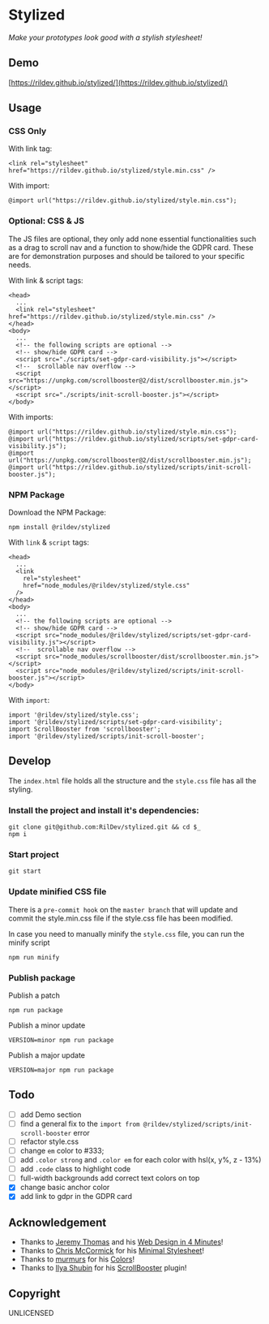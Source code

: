 # Stylized

_Make your prototypes look good with a stylish stylesheet!_

## Demo

[https://rildev.github.io/stylized/](https://rildev.github.io/stylized/)

## Usage

### CSS Only

With link tag:

```
<link rel="stylesheet" href="https://rildev.github.io/stylized/style.min.css" />
```

With import:

```
@import url("https://rildev.github.io/stylized/style.min.css");
```

### Optional: CSS & JS

The JS files are optional, they only add none essential functionalities such as a drag to scroll nav and a function to show/hide the GDPR card. These are for demonstration purposes and should be tailored to your specific needs.

With link & script tags:

```
<head>
  ...
  <link rel="stylesheet" href="https://rildev.github.io/stylized/style.min.css" />
</head>
<body>
  ...
  <!-- the following scripts are optional -->
  <!-- show/hide GDPR card -->
  <script src="./scripts/set-gdpr-card-visibility.js"></script>
  <!--  scrollable nav overflow -->
  <script src="https://unpkg.com/scrollbooster@2/dist/scrollbooster.min.js"></script>
  <script src="./scripts/init-scroll-booster.js"></script>
</body>
```

With imports:

```
@import url("https://rildev.github.io/stylized/style.min.css");
@import url("https://rildev.github.io/stylized/scripts/set-gdpr-card-visibility.js");
@import url("https://unpkg.com/scrollbooster@2/dist/scrollbooster.min.js");
@import url("https://rildev.github.io/stylized/scripts/init-scroll-booster.js");
```

### NPM Package

Download the NPM Package:

```
npm install @rildev/stylized
```

With `link` & `script` tags:

```
<head>
  ...
  <link
    rel="stylesheet"
    href="node_modules/@rildev/stylized/style.css"
  />
</head>
<body>
  ...
  <!-- the following scripts are optional -->
  <!-- show/hide GDPR card -->
  <script src="node_modules/@rildev/stylized/scripts/set-gdpr-card-visibility.js"></script>
  <!--  scrollable nav overflow -->
  <script src="node_modules/scrollbooster/dist/scrollbooster.min.js"></script>
  <script src="node_modules/@rildev/stylized/scripts/init-scroll-booster.js"></script>
</body>
```

With `import`:

```
import '@rildev/stylized/style.css';
import '@rildev/stylized/scripts/set-gdpr-card-visibility';
import ScrollBooster from 'scrollbooster';
import '@rildev/stylized/scripts/init-scroll-booster';
```

## Develop

The `index.html` file holds all the structure and the `style.css` file has all the styling.

### Install the project and install it's dependencies:

```
git clone git@github.com:RilDev/stylized.git && cd $_
npm i
```

### Start project

```
git start
```

### Update minified CSS file

There is a `pre-commit hook` on the `master branch` that will update and commit the style.min.css file if the style.css file has been modified.

In case you need to manually minify the `style.css` file, you can run the minify script

```
npm run minify
```

### Publish package

Publish a patch

```
npm run package
```

Publish a minor update

```
VERSION=minor npm run package
```

Publish a major update

```
VERSION=major npm run package
```

## Todo

- [ ] add Demo section
- [ ] find a general fix to the `import from @rildev/stylized/scripts/init-scroll-booster` error
- [ ] refactor style.css
- [ ] change `em` color to #333;
- [ ] add `.color strong` and `.color em` for each color with hsl(x, y%, z - 13%)
- [ ] add `.code` class to highlight code
- [ ] full-width backgrounds add correct text colors on top
- [x] change basic anchor color
- [x] add link to gdpr in the GDPR card

## Acknowledgement

- Thanks to [Jeremy Thomas](https://jgthms.com/) and his [Web Design in 4 Minutes](https://jgthms.com/web-design-in-4-minutes/)!
- Thanks to [Chris McCormick](https://github.com/chr15m) for his [Minimal Stylesheet](https://github.com/chr15m/minimal-stylesheet)!
- Thanks to [murmurs](https://github.com/mrmrs) for his [Colors](https://clrs.cc/)!
- Thanks to [Ilya Shubin](https://github.com/ilyashubin) for his [ScrollBooster](https://github.com/ilyashubin/scrollbooster) plugin!

## Copyright

UNLICENSED
